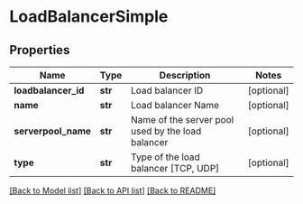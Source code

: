# LoadBalancerSimple

## Properties
Name | Type | Description | Notes
------------ | ------------- | ------------- | -------------
**loadbalancer_id** | **str** | Load balancer ID | [optional] 
**name** | **str** | Load balancer Name | [optional] 
**serverpool_name** | **str** | Name of the server pool used by the load balancer | [optional] 
**type** | **str** | Type of the load balancer [TCP, UDP] | [optional] 

[[Back to Model list]](../README.md#documentation-for-models) [[Back to API list]](../README.md#documentation-for-api-endpoints) [[Back to README]](../README.md)


